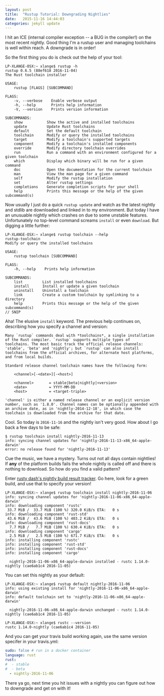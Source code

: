 ```yaml
---
layout: post
title:  "Rustup Tutorial: Downgrading Nightlies"
date:   2015-11-16 14:44:03
categories: jekyll update
---
```


I hit an ICE (internal compiler exception -- a BUG in the compiler!) on the most recent nightly. Good thing I'm a rustup user and managing toolchains is well within reach. A downgrade is in order!

So the first thing you do is check out the help of your tool:

```
LP-XLANGE-OSX:~ xlange$ rustup -h
rustup 0.6.5 (88ef618 2016-11-04)
The Rust toolchain installer

USAGE:
    rustup [FLAGS] [SUBCOMMAND]

FLAGS:
    -v, --verbose    Enable verbose output
    -h, --help       Prints help information
    -V, --version    Prints version information

SUBCOMMANDS:
    show           Show the active and installed toolchains
    update         Update Rust toolchains
    default        Set the default toolchain
    toolchain      Modify or query the installed toolchains
    target         Modify a toolchain's supported targets
    component      Modify a toolchain's installed components
    override       Modify directory toolchain overrides
    run            Run a command with an environment configured for a given toolchain
    which          Display which binary will be run for a given command
    doc            Open the documentation for the current toolchain
    man            View the man page for a given command
    self           Modify the rustup installation
    set            Alter rustup settings
    completions    Generate completion scripts for your shell
    help           Prints this message or the help of the given subcommand(s)
```

Now usually I just do a quick `rustup update` and watch as the latest nightly and stdlib are downloaded and
linked in to my environment. But today I have an unusuable nightly which crashes on due to some unstable
features. Unfortunately no top-level command screams `install` or even `download`. But digging a little further:

```
LP-XLANGE-OSX:~ xlange$ rustup toolchain --help
rustup-toolchain
Modify or query the installed toolchains

USAGE:
    rustup toolchain [SUBCOMMAND]

FLAGS:
    -h, --help    Prints help information

SUBCOMMANDS:
    list         List installed toolchains
    install      Install or update a given toolchain
    uninstall    Uninstall a toolchain
    link         Create a custom toolchain by symlinking to a directory
    help         Prints this message or the help of the given subcommand(s)
// SNIP
```

Aha! The elusive `install` keyword. The previous help continues on, describing how you specify a channel and version:

```
Many `rustup` commands deal with *toolchains*, a single installation
of the Rust compiler. `rustup` supports multiple types of
toolchains. The most basic track the official release channels:
'stable', 'beta' and 'nightly'; but `rustup` can also install
toolchains from the official archives, for alternate host platforms,
and from local builds.

Standard release channel toolchain names have the following form:

    <channel>[-<date>][-<host>]

    <channel>       = stable|beta|nightly|<version>
    <date>          = YYYY-MM-DD
    <host>          = <target-triple>

'channel' is either a named release channel or an explicit version
number, such as '1.8.0'. Channel names can be optionally appended with
an archive date, as in 'nightly-2014-12-18', in which case the
toolchain is downloaded from the archive for that date.
```

Cool. So today is `2016-11-16` and the nightly isn't very good. How about I go back a few days to be safe:

```
$ rustup toolchain install nightly-2016-11-13
info: syncing channel updates for 'nightly-2016-11-13-x86_64-apple-darwin'
error: no release found for 'nightly-2016-11-13'
```

Cue the music, we have a mystery. Turns out not all days contain nightlies! If **any** of the platform builds
fails the whole nightly is called off and there is nothing to download. So how do you find a valid pattern?

Enter [rusty dash's nightly build result tracker](http://rusty-dash.com/nightlies). Go here, look for a green
build, and use that to specify your version!

```
LP-XLANGE-OSX:~ xlange$ rustup toolchain install nightly-2016-11-06
info: syncing channel updates for 'nightly-2016-11-06-x86_64-apple-darwin'
info: downloading component 'rustc'
 33.7 MiB /  33.7 MiB (100 %) 320.0 KiB/s ETA:   0 s
info: downloading component 'rust-std'
 43.6 MiB /  43.6 MiB (100 %) 403.2 KiB/s ETA:   0 s
info: downloading component 'rust-docs'
  7.7 MiB /   7.7 MiB (100 %) 630.4 KiB/s ETA:   0 s
info: downloading component 'cargo'
  2.5 MiB /   2.5 MiB (100 %) 671.7 KiB/s ETA:   0 s
info: installing component 'rustc'
info: installing component 'rust-std'
info: installing component 'rust-docs'
info: installing component 'cargo'

  nightly-2016-11-06-x86_64-apple-darwin installed - rustc 1.14.0-nightly (cae6ab1c4 2016-11-05)
```

You can set this nightly as your default:

```
LP-XLANGE-OSX:~ xlange$ rustup default nightly-2016-11-06
info: using existing install for 'nightly-2016-11-06-x86_64-apple-darwin'
info: default toolchain set to 'nightly-2016-11-06-x86_64-apple-darwin'

  nightly-2016-11-06-x86_64-apple-darwin unchanged - rustc 1.14.0-nightly (cae6ab1c4 2016-11-05)

LP-XLANGE-OSX:~ xlange$ rustc --version
rustc 1.14.0-nightly (cae6ab1c4 2016-11-05)
```

And you can get your travis build working again, use the same version specifer in your travis.yml:

```yaml
sudo: false # run in a docker container
language: rust
rust:
#  - stable
#  - beta
  - nightly-2016-11-06
```

There ya go, next time you hit issues with a nightly you can figure out how to downgrade and get on with it!
